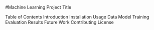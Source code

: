 #Machine Learning Project Title

Table of Contents
Introduction
Installation
Usage
Data
Model Training
Evaluation
Results
Future Work
Contributing
License
